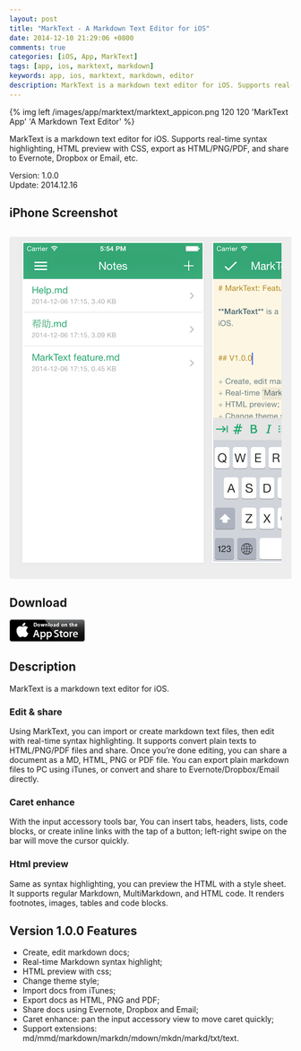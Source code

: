```yaml
---
layout: post
title: "MarkText - A Markdown Text Editor for iOS"
date: 2014-12-10 21:29:06 +0800
comments: true
categories: [iOS, App, MarkText]
tags: [app, ios, marktext, markdown]
keywords: app, ios, marktext, markdown, editor
description: MarkText is a markdown text editor for iOS. Supports real-time syntax highlighting, HTML preview with CSS, export as HTML/PNG/PDF, and share to Evernote, Dropbox or Email, etc.
---
```


{% img left /images/app/marktext/marktext_appicon.png 120 120 'MarkText App' 'A Markdown Text Editor' %}

MarkText is a markdown text editor for iOS. Supports real-time syntax highlighting, HTML preview with CSS, export as HTML/PNG/PDF, and share to Evernote, Dropbox or Email, etc.

Version: 1.0.0  
Update: 2014.12.16

## iPhone Screenshot

<div style="margin-top:30px;font-size:16px;line-height:20px;background:rgb(237,237,237);border-radius:4px;padding:4px;">
<div style="margin: 0 14px; max-height: 640px; min-height: 320px; overflow-x: auto; overflow-y: hidden; padding-bottom: 16px; white-space: nowrap;"><img style="border:2px solid white;margin:5px;box-shadow:0 0 5px rgba(220,220,220,0.5);width:320px;" src="/images/app/marktext/marktext_screenshot_1.png" alt="1"> <img style="border:2px solid white;margin:5px;box-shadow:0 0 5px rgba(220,220,220,0.5);width:320px;" src="/images/app/marktext/marktext_screenshot_2.png" alt="2"> <img style="border:2px solid white;margin:5px;box-shadow:0 0 5px rgba(220,220,220,0.5);width:320px;" src="/images/app/marktext/marktext_screenshot_3.png" alt="3"> <img style="border:2px solid white;margin:5px;box-shadow:0 0 5px rgba(220,220,220,0.5);width:320px;" src="/images/app/marktext/marktext_screenshot_4.png" alt="4"> <img style="border:2px solid white;margin:5px;box-shadow:0 0 5px rgba(220,220,220,0.5);width:320px;" src="/images/app/marktext/marktext_screenshot_5.png" alt="5"></div>
</div>


## Download
  
[![Download From AppStore](/images/app/appstore.png)](https://itunes.apple.com/us/app/marktext-markdown-text-editor/id948768793?mt=8)

## Description

<!--more-->
MarkText is a markdown text editor for iOS.

### Edit & share

Using MarkText, you can import or create markdown text files, then edit with real-time syntax highlighting.
It supports convert plain texts to HTML/PNG/PDF files and share. Once you’re done editing, you can share a document as a MD, HTML, PNG or PDF file. You can export plain markdown files to PC using iTunes, or convert and share to Evernote/Dropbox/Email directly.

### Caret enhance

With the input accessory tools bar, You can insert tabs, headers, lists, code blocks, or create inline links with the tap of a button; left-right swipe on the bar will move the cursor quickly.

### Html preview

Same as syntax highlighting, you can preview the HTML with a style sheet.  It supports regular Markdown, MultiMarkdown, and HTML code. It renders footnotes, images, tables and code blocks.

## Version 1.0.0 Features

+ Create, edit markdown docs;
+ Real-time Markdown syntax highlight;
+ HTML preview with css;
+ Change theme style;
+ Import docs from iTunes;
+ Export docs as HTML, PNG and PDF;
+ Share docs using Evernote, Dropbox and Email;
+ Caret enhance: pan the input accessory view to move caret quickly;
+ Support extensions: md/mmd/markdown/markdn/mdown/mkdn/markd/txt/text.